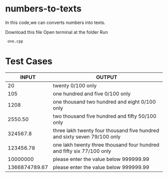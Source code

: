 # numbers-to-texts
In this code,we can converts numbers into texts.

Download this file
Open terminal at the folder
Run
```sh
 one.cpp
```
# Test Cases

| INPUT | OUTPUT |
| ------ | ------ |
| 20 | twenty 0/100 only |
| 105 | one hundred and five 0/100 only  |
| 1208 | one thousand two hundred and eight 0/100 only |
| 2550.50 | two thousand five hundred and fifty 50/100 only |
| 324567.8 | three lakh twenty four thousand five hundred and sixty seven 79/100 only |
| 123456.78 | one lakh twenty three thousand four hundred and fifty six 77/100 only |
| 10000000 | please enter the value below 999999.99 |
| 1366874789.67 | please enter the value below 999999.99 |
